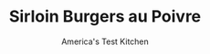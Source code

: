 ---
layout: ../../layouts/MarkdownPostLayout.astro
title: Sirloin Burgers au Poivre
author: America's Test Kitchen
pubDate: 2023-03-15
description: "This weeknight meal is a riff on the classic steak au poivre, using ground sirloin instead of an expensive steak."
image_url: https://res.cloudinary.com/hksqkdlah/image/upload/ar_1:1,c_fill,dpr_2.0,f_auto,fl_lossy.progressive.strip_profile,g_faces:auto,q_auto:low,w_344/20481_sfs-skilletsirloinburgeraupoivre-10
tags: ["Main Courses","Beef","Weeknight","Sandwiches"]
calories: 
protein: 
carbohydrates: 
fats: 
fiber: 
ingredients: ["1 1/2 pounds 90 percent lean, ground sirloin",", Salt and pepper","3 tablespoons, Dijon mustard","4 teaspoons, cracked black peppercorns","1 tablespoon, unsalted butter","1/2 cup, chicken broth","1/4 cup, dry red wine","1/2 cup, heavy cream","2 tablespoons, brandy","4 , hamburger buns, toasted"]
serves: 4
time: "30 minutes"
instructions: ["Adjust oven rack to middle position and heat oven to 325 degrees. Set wire rack in rimmed baking sheet. Combine beef and 3/4 teaspoon salt in bowl; shape into four 3/4-inch-thick patties and press shallow divot in center of each. Brush each side of patties with 1 teaspoon mustard and press 1/2 teaspoon peppercorns onto each side.","Melt butter in 12-inch nonstick skillet over high heat. Cook patties until well browned, about 2 minutes per side. Transfer burgers to prepared wire rack and bake until burgers register 125 degrees (for medium-rare), about 5 minutes. Tent loosely with aluminum foil and let rest while preparing sauce.","Meanwhile, pour off fat from skillet and add broth and wine. Bring to boil over medium-high heat and cook, scraping up any browned bits, until thickened, about 4 minutes. Add cream and brandy, return to boil, and cook until reduced to 1/4 cup, 3 to 5 minutes. Off heat, whisk in remaining 1 teaspoon mustard. Season with salt and pepper to taste. Place burgers on buns and spoon 1 tablespoon sauce over each. Serve."]
nutrition: undefined
notes: ""
---